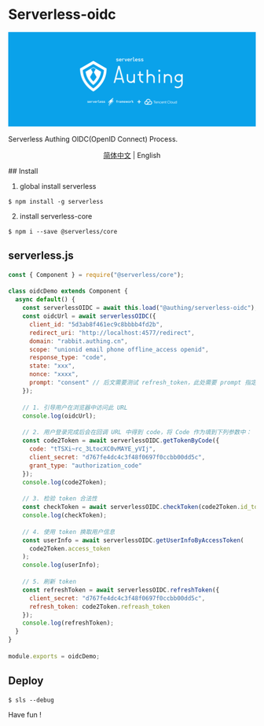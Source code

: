 # Serverless-oidc

![serverless-authing](https://github.com/Authing/serverless-oidc/blob/master/static/serverless-oidc.png?raw=true)

Serverless Authing OIDC(OpenID Connect) Process.

<p align="center">
  <a href="./README_en.md">简体中文</a> |
  <span>English</span>
</p>
## Install

1. global install serverless

```shell
$ npm install -g serverless
```

2. install serverless-core

```shell
$ npm i --save @serverless/core
```

## serverless.js

```javascript
const { Component } = require("@serverless/core");

class oidcDemo extends Component {
  async default() {
    const serverlessOIDC = await this.load("@authing/serverless-oidc");
    const oidcUrl = await serverlessOIDC({
      client_id: "5d3ab8f461ec9c8bbbb4fd2b",
      redirect_uri: "http://localhost:4577/redirect",
      domain: "rabbit.authing.cn",
      scope: "unionid email phone offline_access openid",
      response_type: "code",
      state: "xxx",
      nonce: "xxxx",
      prompt: "consent" // 后文需要测试 refresh_token，此处需要 prompt 指定为 consent，默认为 login
    });

    // 1. 引导用户在浏览器中访问此 URL
    console.log(oidcUrl);

    // 2. 用户登录完成后会在回调 URL 中得到 code，将 Code 作为填到下列参数中：
    const code2Token = await serverlessOIDC.getTokenByCode({
      code: "tTSXi~rc_3LtocXC0vMAYE_yVIj",
      client_secret: "d767fe4dc4c3f48f0697f0ccbb00dd5c",
      grant_type: "authorization_code"
    });
    console.log(code2Token);

    // 3. 检验 token 合法性
    const checkToken = await serverlessOIDC.checkToken(code2Token.id_token);
    console.log(checkToken);

    // 4. 使用 token 换取用户信息
    const userInfo = await serverlessOIDC.getUserInfoByAccessToken(
      code2Token.access_token
    );
    console.log(userInfo);

    // 5. 刷新 token
    const refreshToken = await serverlessOIDC.refreshToken({
      client_secret: "d767fe4dc4c3f48f0697f0ccbb00dd5c",
      refresh_token: code2Token.refreash_token
    });
    console.log(refreshToken);
  }
}

module.exports = oidcDemo;
```

## Deploy

```shell
$ sls --debug
```

Have fun !
